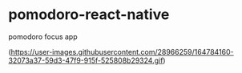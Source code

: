# pomodoro-react-native


pomodoro focus app 

(https://user-images.githubusercontent.com/28966259/164784160-32073a37-59d3-47f9-915f-525808b29324.gif)
